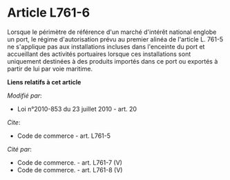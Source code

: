 # Article L761-6

Lorsque le périmètre de référence d'un marché d'intérêt national englobe un port, le régime d'autorisation prévu au premier
alinéa de l'article L. 761-5 ne s'applique pas aux installations incluses dans l'enceinte du port et accueillant des
activités portuaires lorsque ces installations sont uniquement destinées à des produits importés dans ce port ou exportés à
partir de lui par voie maritime.

**Liens relatifs à cet article**

_Modifié par_:

  - Loi n°2010-853 du 23 juillet 2010 - art. 20

_Cite_:

  - Code de commerce - art. L761-5

_Cité par_:

  - Code de commerce. - art. L761-7 (V)
  - Code de commerce. - art. L761-8 (V)
